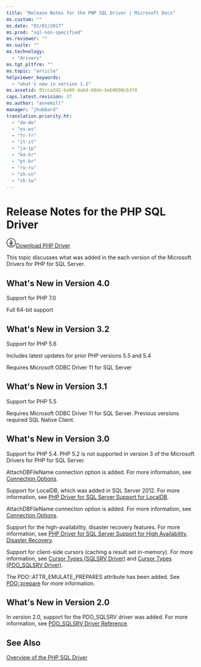 ```yaml
---
title: "Release Notes for the PHP SQL Driver | Microsoft Docs"
ms.custom: ""
ms.date: "01/01/2017"
ms.prod: "sql-non-specified"
ms.reviewer: ""
ms.suite: ""
ms.technology: 
  - "drivers"
ms.tgt_pltfrm: ""
ms.topic: "article"
helpviewer_keywords: 
  - "what's new in version 1.1"
ms.assetid: 91cca3d2-ba99-4a6d-b0de-beb9699cb3f8
caps.latest.revision: 37
ms.author: "annemill"
manager: "jhubbard"
translation.priority.ht: 
  - "de-de"
  - "es-es"
  - "fr-fr"
  - "it-it"
  - "ja-jp"
  - "ko-kr"
  - "pt-br"
  - "ru-ru"
  - "zh-cn"
  - "zh-tw"
---
```

# Release Notes for the PHP SQL Driver
![Download](../../ssdt/media/download.png)[Download PHP Driver](https://www.microsoft.com/download/details.aspx?id=20098)

This topic discusses what was added in the each version of the Microsoft Drivers for PHP for SQL Server.  
## What's New in Version 4.0  
Support for PHP 7.0  

Full 64-bit support

## What's New in Version 3.2  
Support for PHP 5.6  
  
Includes latest updates for prior PHP versions 5.5 and 5.4  
  
Requires Microsoft ODBC Driver 11 for SQL Server  
  
## What's New in Version 3.1  
Support for PHP 5.5  
  
Requires Microsoft ODBC Driver 11 for SQL Server. Previous versions required SQL Native Client.  
  
## What's New in Version 3.0  
Support for PHP 5.4.  PHP 5.2 is not supported in version 3 of the Microsoft Drivers for PHP for SQL Server.  
  
AttachDBFileName connection option is added. For more information, see [Connection Options](../../connect/php/connection-options.md).  
  
Support for LocalDB, which was added in SQL Server 2012. For more information, see [PHP Driver for SQL Server Support for LocalDB](../../connect/php/php-driver-for-sql-server-support-for-localdb.md).  
  
AttachDBFileName connection option is added. For more information, see [Connection Options](../../connect/php/connection-options.md).  
  
Support for the high-availability, disaster recovery features. For more information, see [PHP Driver for SQL Server Support for High Availability, Disaster Recovery](../../connect/php/php-driver-for-sql-server-support-for-high-availability--disaster-recovery.md).  
  
Support for client-side cursors (caching a result set in-memory). For more information, see [Cursor Types &#40;SQLSRV Driver&#41;](../../connect/php/cursor-types--sqlsrv-driver-.md) and [Cursor Types &#40;PDO_SQLSRV Driver&#41;](../../connect/php/cursor-types--pdo_sqlsrv-driver-.md).  
  
The PDO::ATTR_EMULATE_PREPARES attribute has been added.  See [PDO::prepare](../../connect/php/pdo--prepare.md) for more information.  
  
## What's New in Version 2.0  
In version 2.0, support for the PDO_SQLSRV driver was added. For more information, see [PDO_SQLSRV Driver Reference](../../connect/php/pdo_sqlsrv-driver-reference.md).  
  
## See Also  
[Overview of the PHP SQL Driver](../../connect/php/overview-of-the-php-sql-driver.md)
  
